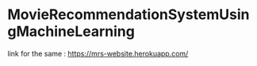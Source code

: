 # MovieRecommendationSystemUsingMachineLearning

link for the same : https://mrs-website.herokuapp.com/
